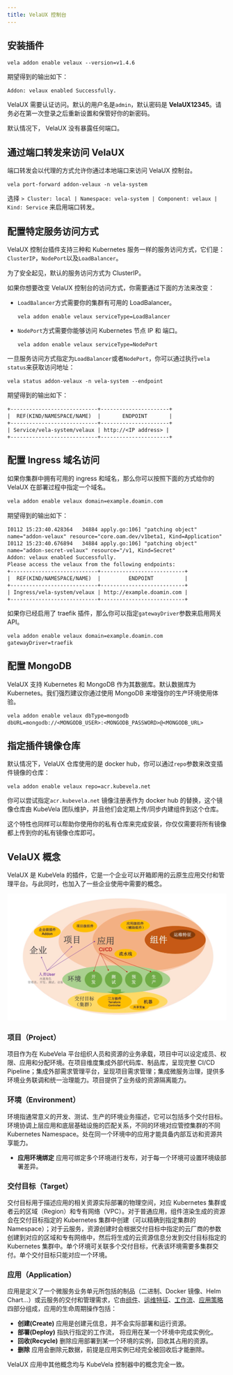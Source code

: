 ```yaml
---
title: VelaUX 控制台
---
```


## 安装插件

```shell script
vela addon enable velaux --version=v1.4.6
```

期望得到的输出如下：
```
Addon: velaux enabled Successfully.
```

VelaUX 需要认证访问。默认的用户名是`admin`，默认密码是 **VelaUX12345**。请务必在第一次登录之后重新设置和保管好你的新密码。

默认情况下， VelaUX 没有暴露任何端口。

## 通过端口转发来访问 VelaUX

端口转发会以代理的方式允许你通过本地端口来访问 VelaUX 控制台。

```
vela port-forward addon-velaux -n vela-system
```

选择 `> Cluster: local | Namespace: vela-system | Component: velaux | Kind: Service` 来启用端口转发。

## 配置特定服务访问方式

VelaUX 控制台插件支持三种和 Kubernetes 服务一样的服务访问方式，它们是：`ClusterIP`，`NodePort`以及`LoadBalancer`。

为了安全起见，默认的服务访问方式为 ClusterIP。

如果你想要改变 VelaUX 控制台的访问方式，你需要通过下面的方法来改变：

- `LoadBalancer`方式需要你的集群有可用的 LoadBalancer。
    ```shell script
    vela addon enable velaux serviceType=LoadBalancer
    ```
- `NodePort`方式需要你能够访问 Kubernetes 节点 IP 和 端口。
    ```shell script
    vela addon enable velaux serviceType=NodePort
    ```
一旦服务访问方式指定为`LoadBalancer`或者`NodePort`，你可以通过执行`vela status`来获取访问地址：
```
vela status addon-velaux -n vela-system --endpoint
```

期望得到的输出如下：
```
+----------------------------+----------------------+
|  REF(KIND/NAMESPACE/NAME)  |       ENDPOINT       |
+----------------------------+----------------------+
| Service/vela-system/velaux | http://<IP address> |
+----------------------------+----------------------+
```

## 配置 Ingress 域名访问

如果你集群中拥有可用的 ingress 和域名，那么你可以按照下面的方式给你的 VelaUX 在部署过程中指定一个域名。

```bash
vela addon enable velaux domain=example.doamin.com
```

期望得到的输出如下：
```
I0112 15:23:40.428364   34884 apply.go:106] "patching object" name="addon-velaux" resource="core.oam.dev/v1beta1, Kind=Application"
I0112 15:23:40.676894   34884 apply.go:106] "patching object" name="addon-secret-velaux" resource="/v1, Kind=Secret"
Addon: velaux enabled Successfully.
Please access the velaux from the following endpoints:
+----------------------------+---------------------------+
|  REF(KIND/NAMESPACE/NAME)  |         ENDPOINT          |
+----------------------------+---------------------------+
| Ingress/vela-system/velaux | http://example.doamin.com |
+----------------------------+---------------------------+
```

如果你已经启用了 traefik 插件，那么你可以指定`gatewayDriver`参数来启用网关 API。

```shell script
vela addon enable velaux domain=example.doamin.com gatewayDriver=traefik
```

## 配置 MongoDB

VelaUX 支持 Kubernetes 和 MongoDB 作为其数据库。默认数据库为 Kubernetes。我们强烈建议你通过使用 MongoDB 来增强你的生产环境使用体验。

```shell script
vela addon enable velaux dbType=mongodb dbURL=mongodb://<MONGODB_USER>:<MONGODB_PASSWORD>@<MONGODB_URL>
```

## 指定插件镜像仓库

默认情况下，VelaUX 仓库使用的是 docker hub，你可以通过`repo`参数来改变插件镜像的仓库：

```shell script
vela addon enable velaux repo=acr.kubevela.net
```

你可以尝试指定`acr.kubevela.net` 镜像注册表作为 docker hub 的替换，这个镜像仓库由 KubeVela 团队维护，并且他们会定期上传/同步内建组件到这个仓库。

这个特性也同样可以帮助你使用你的私有仓库来完成安装，你仅仅需要将所有镜像都上传到你的私有镜像仓库即可。

## VelaUX 概念

VelaUX 是 KubeVela 的插件，它是一个企业可以开箱即用的云原生应用交付和管理平台。与此同时，也加入了一些企业使用中需要的概念。

![alt](../../resources/velaux-concept.png)

### 项目（Project）

项目作为在 KubeVela 平台组织人员和资源的业务承载，项目中可以设定成员、权限、应用和分配环境。在项目维度集成外部代码库、制品库，呈现完整 CI/CD Pipeline；集成外部需求管理平台，呈现项目需求管理；集成微服务治理，提供多环境业务联调和统一治理能力。项目提供了业务级的资源隔离能力。

### 环境（Environment）

环境指通常意义的开发、测试、生产的环境业务描述，它可以包括多个交付目标。环境协调上层应用和底层基础设施的匹配关系，不同的环境对应管控集群的不同 Kubernetes Namespace。处在同一个环境中的应用才能具备内部互访和资源共享能力。

- <b>应用环境绑定</b> 应用可绑定多个环境进行发布，对于每一个环境可设置环境级部署差异。


### 交付目标（Target）

交付目标用于描述应用的相关资源实际部署的物理空间，对应 Kubernetes 集群或者云的区域（Region）和专有网络（VPC）。对于普通应用，组件渲染生成的资源会在交付目标指定的 Kubernetes 集群中创建（可以精确到指定集群的 Namespace）；对于云服务，资源创建时会根据交付目标中指定的云厂商的参数创建到对应的区域和专有网络中，然后将生成的云资源信息分发到交付目标指定的 Kubernetes 集群中。单个环境可关联多个交付目标，代表该环境需要多集群交付。单个交付目标只能对应一个环境。

### 应用（Application）

应用是定义了一个微服务业务单元所包括的制品（二进制、Docker 镜像、Helm Chart...）或云服务的交付和管理需求，它由[组件](#组件（component）)、[运维特征](#运维特征（Trait）)、[工作流](#工作流（workflow）)、[应用策略](#应用策略（Policy）)四部分组成，应用的生命周期操作包括：


- <b>创建(Create)</b> 应用是创建元信息，并不会实际部署和运行资源。
- <b>部署(Deploy)</b> 指执行指定的工作流， 将应用在某一个环境中完成实例化。
- <b>回收(Recycle)</b> 删除应用部署到某一个环境的实例，回收其占用的资源。
- <b>删除</b> 应用会删除元数据，前提是应用实例已经完全被回收后才能删除。

VelaUX 应用中其他概念均与 KubeVela 控制器中的概念完全一致。
